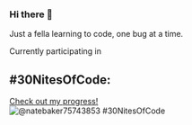 ### Hi there 👋

<!--
**Nate5524/Nate5524** is a ✨ _special_ ✨ repository because its `README.md` (this file) appears on your GitHub profile.

Here are some ideas to get you started:

- 🔭 I’m currently working on ...
- 🌱 I’m currently learning ...
- 👯 I’m looking to collaborate on ...
- 🤔 I’m looking for help with ...
- 💬 Ask me about ...
- 📫 How to reach me: ...
- 😄 Pronouns: ...
- ⚡ Fun fact: ...
-->
Just a fella learning to code, one bug at a time.

Currently participating in
## #30NitesOfCode:
  [Check out my progress!](https://www.codedex.io/@natebaker75743853/30-nites-of-code)  
  ![@natebaker75743853 #30NitesOfCode](https://www.codedex.io/api/petStatus?user=natebaker75743853)
